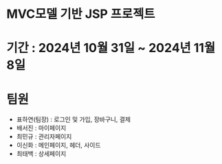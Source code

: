 # MVC모델 기반 JSP 프로젝트
# 기간 : 2024년 10월 31일 ~ 2024년 11월 8일

# 팀원
- 표하연(팀장) : 로그인 및 가입, 장바구니, 결제
- 배서진 : 마이페이지
- 최민규 : 관리자페이지
- 이신화 : 메인페이지, 헤더, 사이드
- 최태백 : 상세페이지
